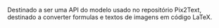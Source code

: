 Destinado a ser uma API do modelo usado no repositório Pix2Text, destinado a converter formulas e textos de imagens em código LaTeX.